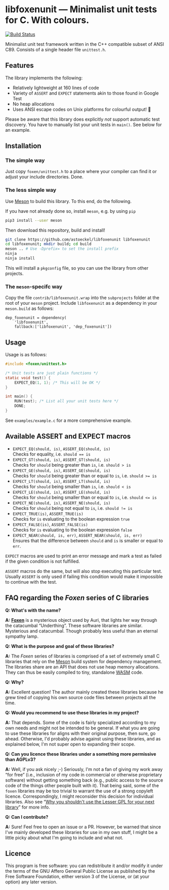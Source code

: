 # libfoxenunit ― Minimalist unit tests for C. With colours.

[![Build Status](https://travis-ci.org/astoeckel/libfoxenunit.svg?branch=master)](https://travis-ci.org/astoeckel/libfoxenunit)

Minimalist unit test framework written in the C++ compatible subset of ANSI C89. Consists of a single header file `unittest.h`.

## Features

The library implements the following:

* Relatively lightweight at 160 lines of code
* Variety of `ASSERT` and `EXPECT` statements akin to those found in Google Test
* No heap allocations
* Uses ANSI escape codes on Unix platforms for colourful output! 🌈

Please be aware that this library does explicitly *not* support automatic test discovery. You have to manually list your unit tests in `main()`. See below for an example.

## Installation

### The simple way
Just copy `foxen/unittest.h` to a place where your compiler can find it or adjust your include directories. Done.

### The less simple way
Use [Meson](https://mesonbuild.com/) to build this library. To this end, do the following.

If you have not already done so, install `meson`, e.g. by using `pip`
```sh
pip3 install --user meson
```

Then download this repository, build and install!
```sh
git clone https://github.com/astoeckel/libfoxenunit libfoxenunit
cd libfoxenunit; mkdir build; cd build
meson .. # Use -Dprefix= to set the install prefix
ninja
ninja install
```

This will install a `pkgconfig` file, so you can use the library from other projects.

### The `meson`-specifc way

Copy the file `contrib/libfoxenunit.wrap` into the `subprojects` folder at the root of your `meson` project. Include `libfoxenunit` as a dependency in your `meson.build` as follows:
```meson
dep_foxenunit = dependency(
    'libfoxenunit',
    fallback:['libfoxenunit', 'dep_foxenunit'])
```

## Usage

Usage is as follows:

```C
#include <foxen/unittest.h>

/* Unit tests are just plain functions */
static void test() {
	EXPECT_EQ(1, 1); /* This will be OK */
}

int main() {
	RUN(test); /* List all your unit tests here */
	DONE;
}

```

See `examples/example.c` for a more comprehensive example.

## Available ASSERT and EXPECT macros

* `EXPECT_EQ(should, is)`, `ASSERT_EQ(should, is)`<br/>Checks for equality, i.e. `should == is`
* `EXPECT_GT(should, is)`, `ASSERT_GT(should, is)`<br/>Checks for `should` being greater than `is`, i.e. `should > is`
* `EXPECT_GE(should, is)`, `ASSERT_GE(should, is)`<br/>Checks for `should` being greater than or equal to `is`, i.e. `should >= is`
* `EXPECT_LT(should, is)`, `ASSERT_LT(should, is)`<br/>Checks for `should` being smaller than `is`, i.e. `should < is`
* `EXPECT_LE(should, is)`, `ASSERT_LE(should, is)`<br/>Checks for `should` being smaller than or equal to `is`, i.e. `should <= is`
* `EXPECT_NE(should, is)`, `ASSERT_NE(should, is)`<br/>Checks for `should` being not equal to `is`, i.e. `should != is`
* `EXPECT_TRUE(is)`, `ASSERT_TRUE(is)`<br/>Checks for `is` evaluating to the boolean expression `true`
* `EXPECT_FALSE(is)`, `ASSERT_FALSE(is)`<br/>Checks for `is` evaluating to the boolean expression `false`
* `EXPECT_NEAR(should, is, err)`, `ASSERT_NEAR(should, is, err)`<br/>Ensures that the difference between `should` and `is` is smaller or equal to `err`.

`EXPECT` macros are used to print an error message and mark a test as failed if the given condition is not fulfilled.

`ASSERT` macros do the same, but will also stop executing this particular test. Usually `ASSERT` is only used if failing this condition would make it impossible to continue with the test.

## FAQ regarding the *Foxen* series of C libraries

**Q: What's with the name?**

**A:** [**Foxen**](http://kingkiller.wikia.com/wiki/Foxen) is a mysterious object used by Auri, that lights her way through the catacumbal “Underthing”. These software libraries are similar. Mysterious and catacumbal. Though probably less useful than an eternal sympathy lamp.

**Q: What is the purpose and goal of these libraries?**

**A:** The *Foxen* series of libraries is comprised of a set of extremely small C libraries that rely on the [Meson](https://mesonbuild.com/) build system for dependency management. The libraries share are an API that does not use heap memory allocations. They can thus be easily compiled to tiny, standalone [WASM](https://webassembly.org/) code.

**Q: Why?**

**A:** Excellent question! The author mainly created these libraries because he grew tired of copying his own source code files between projects all the time.

**Q: Would you recommend to use these libraries in my project?**

**A:** That depends. Some of the code is fairly specialized according to my own needs and might not be intended to be general. If what you are going to use these libraries for aligns with their original purpose, then sure, go ahead. Otherwise, I'd probably advise against using these libraries, and as explained below, I'm not super open to expanding their scope.

**Q: Can you licence these libraries under a something more permissive than AGPLv3?**

**A:** Well, if you ask nicely ;-) Seriously, I'm not a fan of giving my work away “for free” (i.e., inclusion of my code in commercial or otherwise proprietary software) without getting something back (e.g., public access to the source code of the things other people built with it). That being said, some of the `foxen` libraries may be too trivial to warrant the use of a strong copyleft licence. Correspondingly, I might reconsider this decision for individual libraries. Also see “[Why you shouldn't use the Lesser GPL for your next library](https://www.gnu.org/licenses/why-not-lgpl.en.html)” for more info.

**Q: Can I contribute?**

**A:** Sure! Feel free to open an issue or a PR. However, be warned that since I've mainly developed these libraries for use in my own stuff, I might be a little picky about what I'm going to include and what not.

## Licence

This program is free software: you can redistribute it and/or modify
it under the terms of the GNU Affero General Public License as
published by the Free Software Foundation, either version 3 of the
License, or (at your option) any later version.
